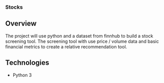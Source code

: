 ### Stocks

## Overview
The project will use python and a dataset from finnhub to build a stock screening tool. The screening tool with use price / volume data and basic financial metrics to create a relative recommendation tool.

## Technologies

* Python 3
